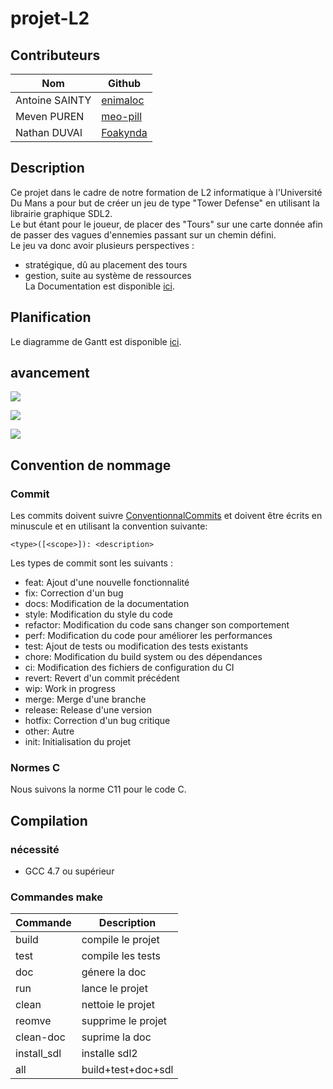 # projet-L2
## Contributeurs
| Nom            | Github                                  |
|----------------|-----------------------------------------|
| Antoine SAINTY | [enimaloc](https://github.com/enimaloc) |
| Meven PUREN    | [meo-pill](https://github.com/meo-pill) |
| Nathan DUVAl   | [Foakynda](https://github.com/foakynda) |

## Description
Ce projet dans le cadre de notre formation de L2 informatique à l'Université Du Mans a pour but de créer un jeu de type "Tower Defense" en utilisant la librairie graphique SDL2. <br>
Le but étant pour le joueur, de placer des "Tours" sur une carte donnée afin de passer des vagues d'ennemies passant sur un chemin défini. <br>
Le jeu va donc avoir plusieurs perspectives :
- stratégique, dû au placement des tours
- gestion, suite au système de ressources <br>
La Documentation est disponible [ici](https://tower-defense-l2.github.io/projet-L2/).

## Planification
Le diagramme de Gantt est disponible [ici](https://docs.google.com/spreadsheets/d/1WgdX5Zml3Ks-bE99PTovAkDHtlANthjp1Kes8xw4FFY).

## avancement
![](https://img.shields.io/badge/State-In_production-brightgreen?style=for-the-badge)

![](https://img.shields.io/github/issues/tower-defense-L2/projet-L2?style=for-the-badge)

![](https://img.shields.io/github/issues-pr/tower-defense-L2/projet-L2?style=for-the-badge)

## Convention de nommage
### Commit
Les commits doivent suivre [ConventionnalCommits](https://www.conventionalcommits.org/en/v1.0.0/) et doivent être écrits en minuscule et en utilisant la convention suivante:
```
<type>([<scope>]): <description>
```
Les types de commit sont les suivants :
- feat: Ajout d'une nouvelle fonctionnalité
- fix: Correction d'un bug
- docs: Modification de la documentation
- style: Modification du style du code
- refactor: Modification du code sans changer son comportement
- perf: Modification du code pour améliorer les performances
- test: Ajout de tests ou modification des tests existants
- chore: Modification du build system ou des dépendances
- ci: Modification des fichiers de configuration du CI
- revert: Revert d'un commit précédent
- wip: Work in progress
- merge: Merge d'une branche
- release: Release d'une version
- hotfix: Correction d'un bug critique
- other: Autre
- init: Initialisation du projet

### Normes C
Nous suivons la norme C11 pour le code C. <br>

## Compilation

### nécessité
- GCC 4.7 ou supérieur

### Commandes make

|  Commande   |    Description     |
|-------------|--------------------|
| build       | compile le projet  |
| test        | compile les tests  |
| doc         | génere la doc      |
| run         | lance le projet    |
| clean       | nettoie le projet  |
| reomve      | supprime le projet |
| clean-doc   | suprime la doc     |
| install_sdl | installe sdl2      |
| all         | build+test+doc+sdl |
